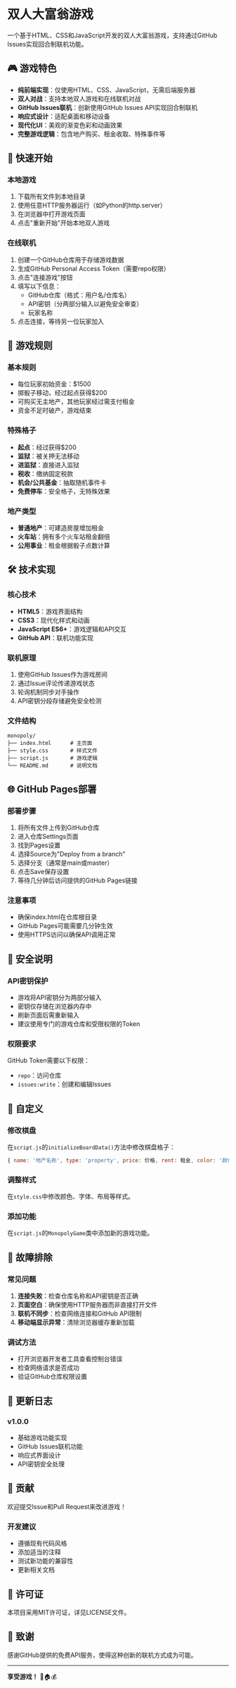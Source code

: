 # 双人大富翁游戏

一个基于HTML、CSS和JavaScript开发的双人大富翁游戏，支持通过GitHub Issues实现回合制联机功能。

## 🎮 游戏特色

- **纯前端实现**：仅使用HTML、CSS、JavaScript，无需后端服务器
- **双人对战**：支持本地双人游戏和在线联机对战
- **GitHub Issues联机**：创新使用GitHub Issues API实现回合制联机
- **响应式设计**：适配桌面和移动设备
- **现代化UI**：美观的渐变色彩和动画效果
- **完整游戏逻辑**：包含地产购买、租金收取、特殊事件等

## 🚀 快速开始

### 本地游戏

1. 下载所有文件到本地目录
2. 使用任意HTTP服务器运行（如Python的http.server）
3. 在浏览器中打开游戏页面
4. 点击"重新开始"开始本地双人游戏

### 在线联机

1. 创建一个GitHub仓库用于存储游戏数据
2. 生成GitHub Personal Access Token（需要repo权限）
3. 点击"连接游戏"按钮
4. 填写以下信息：
   - GitHub仓库（格式：用户名/仓库名）
   - API密钥（分两部分输入以避免安全审查）
   - 玩家名称
5. 点击连接，等待另一位玩家加入

## 🎯 游戏规则

### 基本规则
- 每位玩家初始资金：$1500
- 掷骰子移动，经过起点获得$200
- 可购买无主地产，其他玩家经过需支付租金
- 资金不足时破产，游戏结束

### 特殊格子
- **起点**：经过获得$200
- **监狱**：被关押无法移动
- **进监狱**：直接进入监狱
- **税收**：缴纳固定税款
- **机会/公共基金**：抽取随机事件卡
- **免费停车**：安全格子，无特殊效果

### 地产类型
- **普通地产**：可建造房屋增加租金
- **火车站**：拥有多个火车站租金翻倍
- **公用事业**：租金根据骰子点数计算

## 🛠 技术实现

### 核心技术
- **HTML5**：游戏界面结构
- **CSS3**：现代化样式和动画
- **JavaScript ES6+**：游戏逻辑和API交互
- **GitHub API**：联机功能实现

### 联机原理
1. 使用GitHub Issues作为游戏房间
2. 通过Issue评论传递游戏状态
3. 轮询机制同步对手操作
4. API密钥分段存储避免安全检测

### 文件结构
```
monopoly/
├── index.html      # 主页面
├── style.css       # 样式文件
├── script.js       # 游戏逻辑
└── README.md       # 说明文档
```

## 🌐 GitHub Pages部署

### 部署步骤
1. 将所有文件上传到GitHub仓库
2. 进入仓库Settings页面
3. 找到Pages设置
4. 选择Source为"Deploy from a branch"
5. 选择分支（通常是main或master）
6. 点击Save保存设置
7. 等待几分钟后访问提供的GitHub Pages链接

### 注意事项
- 确保index.html在仓库根目录
- GitHub Pages可能需要几分钟生效
- 使用HTTPS访问以确保API调用正常

## 🔐 安全说明

### API密钥保护
- 游戏将API密钥分为两部分输入
- 密钥仅存储在浏览器内存中
- 刷新页面后需重新输入
- 建议使用专门的游戏仓库和受限权限的Token

### 权限要求
GitHub Token需要以下权限：
- `repo`：访问仓库
- `issues:write`：创建和编辑Issues

## 🎨 自定义

### 修改棋盘
在`script.js`的`initializeBoardData()`方法中修改棋盘格子：
```javascript
{ name: '地产名称', type: 'property', price: 价格, rent: 租金, color: '颜色' }
```

### 调整样式
在`style.css`中修改颜色、字体、布局等样式。

### 添加功能
在`script.js`的`MonopolyGame`类中添加新的游戏功能。

## 🐛 故障排除

### 常见问题
1. **连接失败**：检查仓库名称和API密钥是否正确
2. **页面空白**：确保使用HTTP服务器而非直接打开文件
3. **联机不同步**：检查网络连接和GitHub API限制
4. **移动端显示异常**：清除浏览器缓存重新加载

### 调试方法
- 打开浏览器开发者工具查看控制台错误
- 检查网络请求是否成功
- 验证GitHub仓库权限设置

## 📝 更新日志

### v1.0.0
- 基础游戏功能实现
- GitHub Issues联机功能
- 响应式界面设计
- API密钥安全处理

## 🤝 贡献

欢迎提交Issue和Pull Request来改进游戏！

### 开发建议
- 遵循现有代码风格
- 添加适当的注释
- 测试新功能的兼容性
- 更新相关文档

## 📄 许可证

本项目采用MIT许可证，详见LICENSE文件。

## 🙏 致谢

感谢GitHub提供的免费API服务，使得这种创新的联机方式成为可能。

---

**享受游戏！** 🎲🏠💰